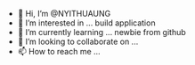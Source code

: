 - 👋 Hi, I’m @NYITHUAUNG
- 👀 I’m interested in ... build application
- 🌱 I’m currently learning ... newbie from github
- 💞️ I’m looking to collaborate on ...
- 📫 How to reach me ...

<!---
NYITHUAUNG/NYITHUAUNG is a ✨ special ✨ repository because its `README.md` (this file) appears on your GitHub profile.
You can click the Preview link to take a look at your changes.
--->

